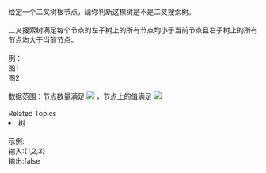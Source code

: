 <div>  给定一个二叉树根节点，请你判断这棵树是不是二叉搜索树。 </div> <div>  <br> </div> <div>  二叉搜索树满足每个节点的左子树上的所有节点均小于当前节点且右子树上的所有节点均大于当前节点。 </div> <div>  <br> </div> <div>  例： </div> <div>  <img alt="" src="https://uploadfiles.nowcoder.com/images/20211109/392807_1636440937987/9C31F319601A5B78D34F62FF77A02A11">  </div> <div>  图1 </div> <div>  <img alt="" src="https://uploadfiles.nowcoder.com/images/20211109/392807_1636440984427/5E5B576E11CB2C96724680C94755ABCB"><br> </div> <div>  图2 </div> <div>  <br> </div> <div>  数据范围：节点数量满足 <img src="https://www.nowcoder.com/equation?tex=1%20%5Cle%20n%5Cle%2010%5E4%20%5C"> ，节点上的值满足 <img src="https://www.nowcoder.com/equation?tex=-2%5E%7B31%7D%20%5Cle%20val%20%5Cle%202%5E%7B31%7D-1%5C"><br> </div><div><br></div><div><div>Related Topics</div><div><li>树</li></div></div><br>示例:<br>输入:{1,2,3}<br>输出:false
<br>